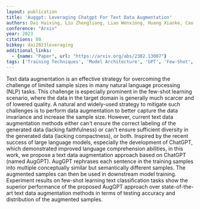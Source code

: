 ```yaml
---
layout: publication
title: 'Auggpt: Leveraging Chatgpt For Text Data Augmentation'
authors: Dai Haixing, Liu Zhengliang, Liao Wenxiong, Huang Xiaoke, Cao Yihan, Wu Zihao, Zhao Lin, Xu Shaochen, Liu Wei, Liu Ninghao, Li Sheng, Zhu Dajiang, Cai Hongmin, Sun Lichao, Li Quanzheng, Shen Dinggang, Liu Tianming, Li Xiang
conference: "Arxiv"
year: 2023
citations: 80
bibkey: dai2023leveraging
additional_links:
  - {name: "Paper", url: "https://arxiv.org/abs/2302.13007"}
tags: ['Training Techniques', 'Model Architecture', 'GPT', 'Few-Shot', 'Uncategorized', 'RAG']
---
```

Text data augmentation is an effective strategy for overcoming the challenge
of limited sample sizes in many natural language processing (NLP) tasks. This
challenge is especially prominent in the few-shot learning scenario, where the
data in the target domain is generally much scarcer and of lowered quality. A
natural and widely-used strategy to mitigate such challenges is to perform data
augmentation to better capture the data invariance and increase the sample
size. However, current text data augmentation methods either can't ensure the
correct labeling of the generated data (lacking faithfulness) or can't ensure
sufficient diversity in the generated data (lacking compactness), or both.
Inspired by the recent success of large language models, especially the
development of ChatGPT, which demonstrated improved language comprehension
abilities, in this work, we propose a text data augmentation approach based on
ChatGPT (named AugGPT). AugGPT rephrases each sentence in the training samples
into multiple conceptually similar but semantically different samples. The
augmented samples can then be used in downstream model training. Experiment
results on few-shot learning text classification tasks show the superior
performance of the proposed AugGPT approach over state-of-the-art text data
augmentation methods in terms of testing accuracy and distribution of the
augmented samples.
